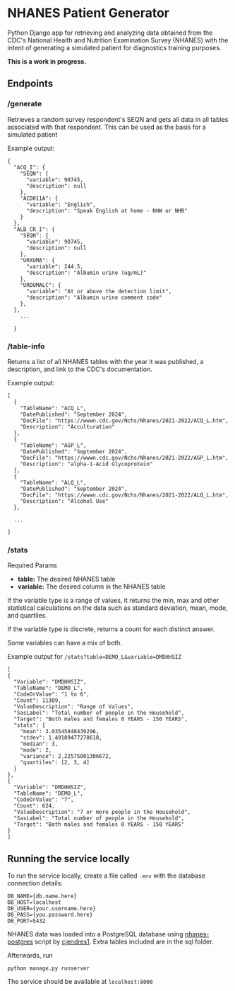 # NHANES Patient Generator

Python Django app for retrieving and analyzing data obtained from the CDC's National Health and Nutrition Examination Survey (NHANES) with the intent of generating a simulated patient for diagnostics training purposes.

**This is a work in progress.**

## Endpoints

### /generate

Retrieves a random survey respondent's SEQN and gets all data in all tables associated with that respondent. This can be used as the basis for a simulated patient

Example output: 

```
{
  "ACQ_I": {
    "SEQN": {
      "variable": 90745,
      "description": null
    },
    "ACD011A": {
      "variable": "English",
      "description": "Speak English at home - NHW or NHB"
    }
  },
  "ALB_CR_I": {
    "SEQN": {
      "variable": 90745,
      "description": null
    },
    "URXUMA": {
      "variable": 244.5,
      "description": "Albumin urine (ug/mL)"
    },
    "URDUMALC": {
      "variable": "At or above the detection limit",
      "description": "Albumin urine comment code"
    },
  },
    ...

  }
```
### /table-info

Returns a list of all NHANES tables with the year it was published, a description, and link to the CDC's documentation. 

Example output: 

```
[
  {
    "TableName": "ACQ_L",
    "DatePublished": "September 2024",
    "DocFile": "https://wwwn.cdc.gov/Nchs/Nhanes/2021-2022/ACQ_L.htm",
    "Description": "Acculturation"
  },
  {
    "TableName": "AGP_L",
    "DatePublished": "September 2024",
    "DocFile": "https://wwwn.cdc.gov/Nchs/Nhanes/2021-2022/AGP_L.htm",
    "Description": "alpha-1-Acid Glycoprotein"
  },
  {
    "TableName": "ALQ_L",
    "DatePublished": "September 2024",
    "DocFile": "https://wwwn.cdc.gov/Nchs/Nhanes/2021-2022/ALQ_L.htm",
    "Description": "Alcohol Use"
  },
 
  ...

]
  ```
### /stats

  Required Params  
  * **table:** The desired NHANES table
  * **variable:** The desired column in the NHANES table

  If the variable type is a range of values, it returns the min, max and other statistical calculations on the data such as standard deviation, mean, mode, and quartiles. 

  If the variable type is discrete, returns a count for each distinct answer.

  Some variables can have a mix of both. 

  Example output for `/stats?table=DEMO_L&variable=DMDHHSIZ`

  ```
  [
  {
    "Variable": "DMDHHSIZ",
    "TableName": "DEMO_L",
    "CodeOrValue": "1 to 6",
    "Count": 11309,
    "ValueDescription": "Range of Values",
    "SasLabel": "Total number of people in the Household",
    "Target": "Both males and females 0 YEARS - 150 YEARS",
    "stats": {
      "mean": 3.03545848439296,
      "stdev": 1.49189477278618,
      "median": 3,
      "mode": 2,
      "variance": 2.22575001306672,
      "quartiles": [2, 3, 4]
    }
  },
  {
    "Variable": "DMDHHSIZ",
    "TableName": "DEMO_L",
    "CodeOrValue": "7",
    "Count": 624,
    "ValueDescription": "7 or more people in the Household",
    "SasLabel": "Total number of people in the Household",
    "Target": "Both males and females 0 YEARS - 150 YEARS"
  }
]
  ```
  ## Running the service locally
  To run the service locally, create a file called `.env` with the database connection details:
  ```
DB_NAME={db.name.here}
DB_HOST=localhost
DB_USER={your.username.here}
DB_PASS={you.password.here}
DB_PORT=5432
```
NHANES data was loaded into a PostgreSQL database using [nhanes-postgres](https://github.com/cjendres1/nhanes) script by [cjendres1](https://github.com/cjendres1). Extra tables included are in the sql folder.

Afterwards, run

```python manage.py runserver```

The service should be available at `localhost:8000`